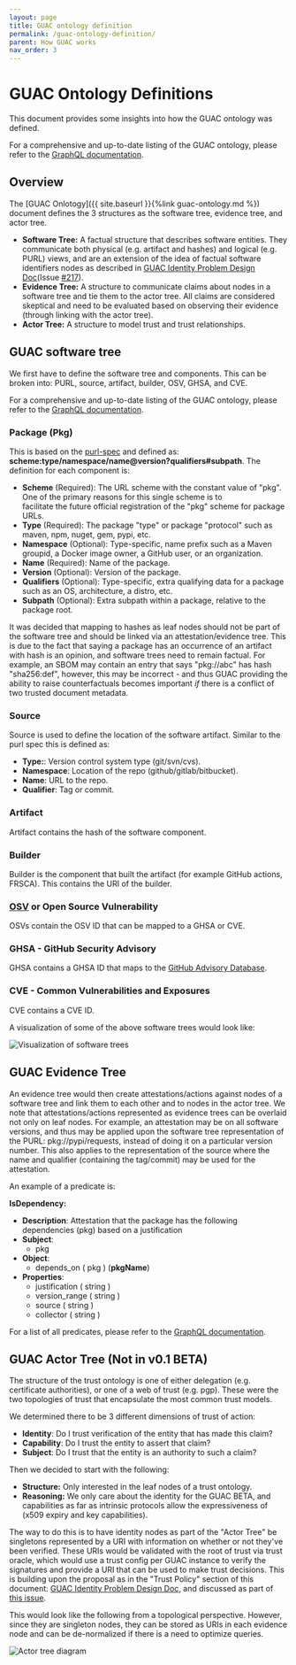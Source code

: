```yaml
---
layout: page
title: GUAC ontology definition
permalink: /guac-ontology-definition/
parent: How GUAC works
nav_order: 3
---
```


# GUAC Ontology Definitions

This document provides some insights into how the GUAC ontology was defined.

For a comprehensive and up-to-date listing of the GUAC ontology, please refer to
the [GraphQL documentation](https://github.com/guacsec/guac/blob/main/docs/GraphQL.md).

## Overview

The [GUAC Onlotogy]({{ site.baseurl }}{%link guac-ontology.md %}) document
defines the 3 structures as the software tree, evidence tree, and actor tree.

- **Software Tree:** A factual structure that describes software entities. They
  communicate both physical (e.g. artifact and hashes) and logical (e.g. PURL)
  views, and are an extension of the idea of factual software identifiers nodes as
  described in
  [GUAC Identity Problem Design Doc](https://docs.google.com/document/d/1BUEi7q2i-KXlAhsh1adYvL1fkWN-q8FrgLyEre7c5kg/edit?resourcekey=0-02sC5-9IbTfwJckze_CDQw)(Issue
  [#217](https://github.com/guacsec/guac/issues/217)).
- **Evidence Tree:** A structure to communicate claims about nodes in a software
  tree and tie them to the actor tree. All claims are considered skeptical and
  need to be evaluated based on observing their evidence (through linking with
  the actor tree).
- **Actor Tree:** A structure to model trust and trust relationships.

## GUAC software tree

We first have to define the software tree and components. This can be broken
into: PURL, source, artifact, builder, OSV, GHSA, and CVE.

For a comprehensive and up-to-date listing of the GUAC ontology, please refer to
the
[GraphQL documentation](https://github.com/guacsec/guac/blob/main/docs/GraphQL.md).

### Package (Pkg)

This is based on the [purl-spec](https://github.com/package-url/purl-spec) and defined as: **scheme:type/namespace/name@version?qualifiers#subpath**. The definition for each component is:

- **Scheme** (Required): The URL scheme with the constant value of "pkg". One of the primary reasons for this single scheme is to   
  facilitate the future official registration of the "pkg" scheme for package URLs.
- **Type** (Required): The package "type" or package "protocol" such as maven, npm, nuget, gem, pypi, etc. 
- **Namespace** (Optional): Type-specific, name prefix such as a Maven groupid, a Docker image owner, a GitHub user, or an 
  organization.
- **Name** (Required): Name of the package.
- **Version** (Optional): Version of the package.
- **Qualifiers** (Optional): Type-specific, extra qualifying data for a package such as an OS, architecture, a distro, etc. 
- **Subpath** (Optional): Extra subpath within a package, relative to the package root. 

It was decided that mapping to hashes as leaf nodes should not be part of the software tree and should be linked via an attestation/evidence tree. This is due to the fact that saying a package has an occurrence of an artifact with hash is an opinion, and software trees need to remain factual. For example, an SBOM may contain an entry that says "pkg://abc" has hash "sha256:def", however, this may be incorrect - and thus GUAC providing the ability to raise counterfactuals becomes important _if_ there is a conflict of two
trusted document metadata.

### Source
Source is used to define the location of the software artifact. Similar to the purl spec this is defined as:
- **Type:**: Version control system type (git/svn/cvs).
- **Namespace**: Location of the repo (github/gitlab/bitbucket).
- **Name**: URL to the repo.
- **Qualifier**: Tag or commit.

### Artifact
Artifact contains the hash of the software component.

### Builder
Builder is the component that built the artifact (for example GitHub actions, FRSCA). This contains the URI of the builder.

### [OSV](https://osv.dev/) or Open Source Vulnerability
OSVs contain the OSV ID that can be mapped to a GHSA or CVE.

### GHSA - GitHub Security Advisory
GHSA contains a GHSA ID that maps to the [GitHub Advisory Database](https://github.com/advisories).

### CVE - Common Vulnerabilities and Exposures
CVE contains a CVE ID.

A visualization of some of the above software trees would look like:

![Visualization of software trees](assets/images/softwaretreevis.png)

## GUAC Evidence Tree

An evidence tree would then create attestations/actions against nodes of a
software tree and link them to each other and to nodes in the actor tree. We
note that attestations/actions represented as evidence trees can be overlaid not
only on leaf nodes. For example, an attestation may be on all software versions,
and thus may be applied upon the software tree representation of the PURL:
pkg://pypi/requests, instead of doing it on a particular version number. This
also applies to the representation of the source where the name and qualifier
(containing the tag/commit) may be used for the attestation.

An example of a predicate is:

**IsDependency:**

- **Description**: Attestation that the package has the following dependencies
  (pkg) based on a justification
- **Subject**:
  - pkg
- **Object**:
  - depends_on ( pkg ) (**pkgName**)
- **Properties**:
  - justification ( string )
  - version_range ( string )
  - source ( string )
  - collector ( string )

For a list of all predicates, please refer to the
[GraphQL documentation](https://github.com/guacsec/guac/blob/main/docs/GraphQL.md).

## GUAC Actor Tree (Not in v0.1 BETA)

The structure of the trust ontology is one of either delegation (e.g.
certificate authorities), or one of a web of trust (e.g. pgp). These were the
two topologies of trust that encapsulate the most common trust models.

We determined there to be 3 different dimensions of trust of action:

- **Identity**: Do I trust verification of the entity that has made this claim?
- **Capability**: Do I trust the entity to assert that claim?
- **Subject**: Do I trust that the entity is an authority to such a claim?

Then we decided to start with the following:

- **Structure:** Only interested in the leaf nodes of a trust ontology.
- **Reasoning:** We only care about the identity for the GUAC BETA, and capabilities
  as far as intrinsic protocols allow the expressiveness of (x509 expiry and key
  capabilities).

The way to do this is to have identity nodes as part of the "Actor Tree" be
singletons represented by a URI with information on whether or not they've been verified. These
URIs would be validated with the root of trust via trust oracle, which would use
a trust config per GUAC instance to verify the signatures and provide a URI that
can be used to make trust decisions. This is building upon the proposal as in
the "Trust Policy" section of this document:
[GUAC Identity Problem Design Doc](https://docs.google.com/document/d/1BUEi7q2i-KXlAhsh1adYvL1fkWN-q8FrgLyEre7c5kg/edit?resourcekey=0-02sC5-9IbTfwJckze_CDQw#heading=h.h9kfextfhlqn),
and discussed as part of
[this issue](https://github.com/guacsec/guac/issues/75).

This would look like the following from a topological perspective. However,
since they are singleton nodes, they can be stored as URIs in each evidence node
and can be de-normalized if there is a need to optimize queries.

![Actor tree diagram](assets/images/3trees.png)
